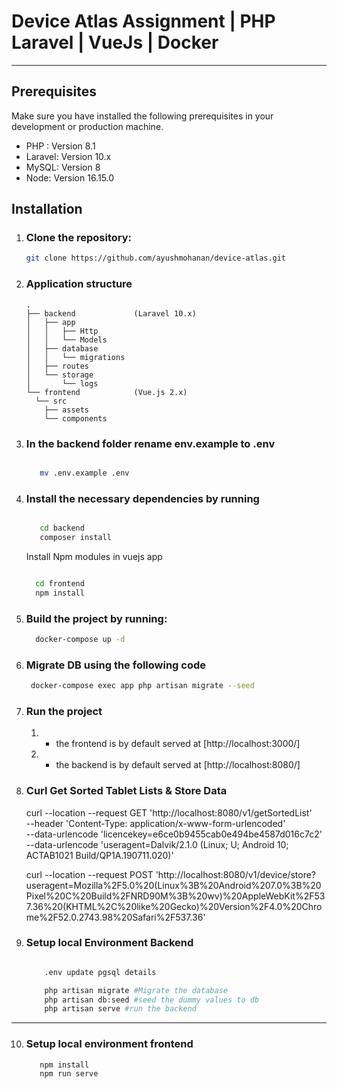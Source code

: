 # Device Atlas Assignment | PHP Laravel | VueJs | Docker
<hr>

##  Prerequisites

Make sure you have installed the following prerequisites in your development or production machine.
- PHP : Version 8.1
- Laravel: Version 10.x
- MySQL: Version 8
- Node: Version 16.15.0

## Installation
1. ### Clone the repository:
    ```bash
    git clone https://github.com/ayushmohanan/device-atlas.git
    ```
2. ### Application structure

    ```
    .
    ├── backend             (Laravel 10.x)
    │   ├── app
    │   │   ├── Http
    │   │   └── Models
    │   ├── database
    │   │   └── migrations
    │   ├── routes
    │   └── storage
    │       └── logs
    └── frontend            (Vue.js 2.x)
      └── src
        ├── assets
        └── components
    ```

3. ### In the backend folder rename env.example to .env
   
    ```bash
    
       mv .env.example .env
    
    ```  

4. ### Install the necessary dependencies by running

    ```bash
    
       cd backend
       composer install
    
    ```

   Install Npm modules in vuejs app
   
    ```bash
    
      cd frontend
      npm install
    
   ```
 
4. ### Build the project by running:
    ```bash
      docker-compose up -d 

5. ### Migrate DB using the following code
     ```bash
      docker-compose exec app php artisan migrate --seed

     ```

6. ### Run the project

    1. - the frontend is by default served at [http://localhost:3000/]
    2. - the backend is by default served at  [http://localhost:8080/]

7. ### Curl Get Sorted Tablet Lists & Store Data

     curl --location --request GET 'http://localhost:8080/v1/getSortedList' \
    --header 'Content-Type: application/x-www-form-urlencoded' \
    --data-urlencode 'licencekey=e6ce0b9455cab0e494be4587d016c7c2' \
    --data-urlencode 'useragent=Dalvik/2.1.0 (Linux; U; Android 10; ACTAB1021 Build/QP1A.190711.020)'

   


    curl --location --request POST 'http://localhost:8080/v1/device/store?useragent=Mozilla%2F5.0%20(Linux%3B%20Android%207.0%3B%20Pixel%20C%20Build%2FNRD90M%3B%20wv)%20AppleWebKit%2F537.36%20(KHTML%2C%20like%20Gecko)%20Version%2F4.0%20Chrome%2F52.0.2743.98%20Safari%2F537.36'

8. ### Setup local Environment Backend

   ```bash
   
       .env update pgsql details
   
       php artisan migrate #Migrate the database
       php artisan db:seed #seed the dummy values to db
       php artisan serve #run the backend    
---
10. ### Setup local environment frontend

    ```bash
       npm install
       npm run serve
    ```





